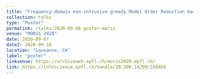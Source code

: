 ```yaml
---
title: "Frequency-domain non-intrusive greedy Model Order Reduction based on minimal rational approximation"
collection: talks
type: "Poster"
permalink: /talks/2020-09-08-poster-morss
venue: "MORSS 2020"
date: 2020-09-07
date2: 2020-09-10
location: "Lausanne, CH"
label: "poster"
linkvenue: https://archiveweb.epfl.ch/morss2020.epfl.ch/
link: https://infoscience.epfl.ch/handle/20.500.14299/166468
---
```

